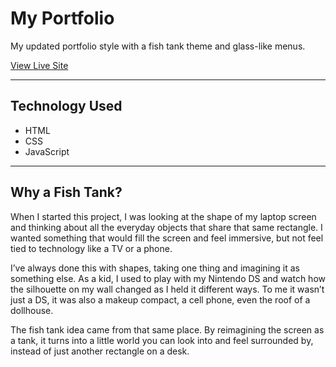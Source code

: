 # My Portfolio  

My updated portfolio style with a fish tank theme and glass-like menus.  

[View Live Site](https://edendior.github.io/Portfolio-2/#Home)  

---

## Technology Used  
- HTML  
- CSS  
- JavaScript  

---

## Why a Fish Tank?  

When I started this project, I was looking at the shape of my laptop screen and thinking about all the everyday objects that share that same rectangle. I wanted something that would fill the screen and feel immersive, but not feel tied to technology like a TV or a phone.  

I’ve always done this with shapes, taking one thing and imagining it as something else. As a kid, I used to play with my Nintendo DS and watch how the silhouette on my wall changed as I held it different ways. To me it wasn’t just a DS, it was also a makeup compact, a cell phone, even the roof of a dollhouse.  

The fish tank idea came from that same place. By reimagining the screen as a tank, it turns into a little world you can look into and feel surrounded by, instead of just another rectangle on a desk.  

